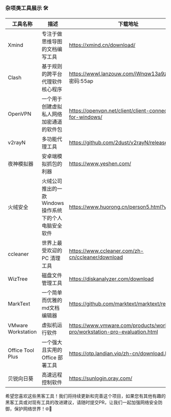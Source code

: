 ### 杂项类工具展示 🛠️



| 工具名称               | 描述                             | 下载地址                                               |
|--------------------|--------------------------------|----------------------------------------------------|
| Xmind              | 专注于做思维导图的文档编写工具                | https://xmind.cn/download/                         |
| Clash              | 基于规则的跨平台代理软件核心程序               | https://wwwl.lanzouw.com/iWnqw13a9zgf <br/>密码:55ap |
|OpenVPN| 一个用于创建虚拟私人网络加密通道的软件包           |https://openvpn.net/client/client-connect-vpn-for-windows/|
|v2rayN| 多功能代理工具                        |https://github.com/2dust/v2rayN/releases|
| 夜神模拟器              | 安卓端模拟抓包的利器                     |https://www.yeshen.com/|
| 火绒安全               | 火绒公司推出的一款Windows操作系统下的个人电脑安全软件 |https://www.huorong.cn/person5.html?v=1|
| ccleaner           | 世界上最受欢迎的 PC 清理工具               |https://www.ccleaner.com/zh-cn/ccleaner/download|
| WizTree            | 磁盘文件管理工具                       |https://diskanalyzer.com/download|
| MarkText           | 一个简单而优雅的md文档编辑器                |https://github.com/marktext/marktext/releases|
| VMware Workstation | 虚拟机运行软件                        |https://www.vmware.com/products/workstation-pro/workstation-pro-evaluation.html|
| Office Tool Plus   | 一个强大且实用的 Office 部署工具           |https://otp.landian.vip/zh-cn/download.html|
| 贝锐向日葵                 | 高速远程控制软件                       |https://sunlogin.oray.com/|

希望您喜欢这些黑客工具！我们将持续更新和完善这个项目，如果您有其他有趣的黑客工具或对现有工具的改进建议，请随时提交PR，让我们一起加强网络安全防御，保护网络世界！🌐💪
